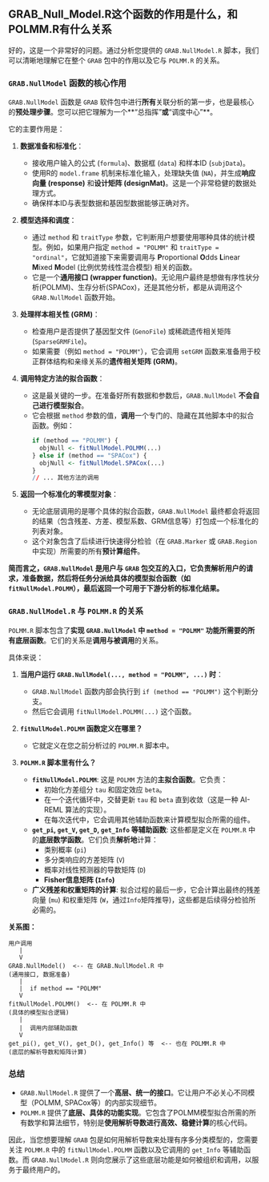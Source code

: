 ## GRAB_Null_Model.R这个函数的作用是什么，和POLMM.R有什么关系

好的，这是一个非常好的问题。通过分析您提供的 `GRAB.NullModel.R` 脚本，我们可以清晰地理解它在整个 `GRAB` 包中的作用以及它与 `POLMM.R` 的关系。

### `GRAB.NullModel` 函数的核心作用

`GRAB.NullModel` 函数是 `GRAB` 软件包中进行**所有**关联分析的第一步，也是最核心的**预处理步骤**。您可以把它理解为一个**“总指挥”**或**“调度中心”**。

它的主要作用是：

1.  **数据准备和标准化**：
    *   接收用户输入的公式 (`formula`)、数据框 (`data`) 和样本ID (`subjData`)。
    *   使用R的 `model.frame` 机制来标准化输入，处理缺失值 (`NA`)，并生成**响应向量 (response)** 和**设计矩阵 (designMat)**。这是一个非常稳健的数据处理方式。
    *   确保样本ID与表型数据和基因型数据能够正确对齐。

2.  **模型选择和调度**：
    *   通过 `method` 和 `traitType` 参数，它判断用户想要使用哪种具体的统计模型。例如，如果用户指定 `method = "POLMM"` 和 `traitType = "ordinal"`，它就知道接下来需要调用与 **P**roportional **O**dds **L**inear **M**ixed **M**odel (比例优势线性混合模型) 相关的函数。
    *   它是一个**通用接口 (wrapper function)**。无论用户最终是想做有序性状分析(POLMM)、生存分析(SPACox)，还是其他分析，都是从调用这个 `GRAB.NullModel` 函数开始。

3.  **处理样本相关性 (GRM)**：
    *   检查用户是否提供了基因型文件 (`GenoFile`) 或稀疏遗传相关矩阵 (`SparseGRMFile`)。
    *   如果需要（例如 `method = "POLMM"`），它会调用 `setGRM` 函数来准备用于校正群体结构和亲缘关系的**遗传相关矩阵 (GRM)**。

4.  **调用特定方法的拟合函数**：
    *   这是最关键的一步。在准备好所有数据和参数后，`GRAB.NullModel` **不会自己进行模型拟合**。
    *   它会根据 `method` 参数的值，**调用**一个专门的、隐藏在其他脚本中的拟合函数。例如：
        ```R
        if (method == "POLMM") {
          objNull <- fitNullModel.POLMM(...) 
        } else if (method == "SPACox") {
          objNull <- fitNullModel.SPACox(...)
        } 
        // ... 其他方法的调用
        ```

5.  **返回一个标准化的零模型对象**：
    *   无论底层调用的是哪个具体的拟合函数，`GRAB.NullModel` 最终都会将返回的结果（包含残差、方差、模型系数、GRM信息等）打包成一个标准化的列表对象。
    *   这个对象包含了后续进行快速得分检验（在 `GRAB.Marker` 或 `GRAB.Region` 中实现）所需要的所有**预计算组件**。

**简而言之，`GRAB.NullModel` 是用户与 `GRAB` 包交互的入口，它负责解析用户的请求，准备数据，然后将任务分派给具体的模型拟合函数（如 `fitNullModel.POLMM`），最后返回一个可用于下游分析的标准化结果。**

### `GRAB.NullModel.R` 与 `POLMM.R` 的关系

`POLMM.R` 脚本包含了**实现 `GRAB.NullModel` 中 `method = "POLMM"` 功能所需要的所有底层函数**。它们的关系是**调用与被调用**的关系。

具体来说：

1.  **当用户运行 `GRAB.NullModel(..., method = "POLMM", ...)` 时**：
    *   `GRAB.NullModel` 函数内部会执行到 `if (method == "POLMM")` 这个判断分支。
    *   然后它会调用 `fitNullModel.POLMM(...)` 这个函数。

2.  **`fitNullModel.POLMM` 函数定义在哪里？**
    *   它就定义在您之前分析过的 `POLMM.R` 脚本中。

3.  **`POLMM.R` 脚本里有什么？**
    *   **`fitNullModel.POLMM`**: 这是 `POLMM` 方法的**主拟合函数**。它负责：
        *   初始化方差组分 `tau` 和固定效应 `beta`。
        *   在一个迭代循环中，交替更新 `tau` 和 `beta` 直到收敛（这是一种 AI-REML 算法的实现）。
        *   在每次迭代中，它会调用其他辅助函数来计算模型拟合所需的组件。
    *   **`get_pi`, `get_V`, `get_D`, `get_Info` 等辅助函数**: 这些都是定义在 `POLMM.R` 中的**底层数学函数**。它们负责**解析地**计算：
        *   类别概率 (`pi`)
        *   多分类响应的方差矩阵 (`V`)
        *   概率对线性预测器的导数矩阵 (`D`)
        *   **Fisher信息矩阵 (`Info`)**
    *   **广义残差和权重矩阵的计算**: 拟合过程的最后一步，它会计算出最终的残差向量 (`mu`) 和权重矩阵 (`W`，通过`Info`矩阵推导)，这些都是后续得分检验所必需的。

**关系图：**

```
用户调用
   |
   V
GRAB.NullModel()  <-- 在 GRAB.NullModel.R 中
(通用接口, 数据准备)
   |
   |  if method == "POLMM"
   V
fitNullModel.POLMM()  <-- 在 POLMM.R 中
(具体的模型拟合逻辑)
   |
   |  调用内部辅助函数
   V
get_pi(), get_V(), get_D(), get_Info() 等  <-- 也在 POLMM.R 中
(底层的解析导数和矩阵计算)
```

### 总结

*   `GRAB.NullModel.R` 提供了一个**高层、统一的接口**。它让用户不必关心不同模型（POLMM, SPACox等）的内部实现细节。
*   `POLMM.R` 提供了**底层、具体的功能实现**。它包含了POLMM模型拟合所需的所有数学和算法细节，特别是**使用解析导数进行高效、稳健计算**的核心代码。

因此，当您想要理解 `GRAB` 包是如何用解析导数来处理有序多分类模型的，您需要关注 `POLMM.R` 中的 `fitNullModel.POLMM` 函数以及它调用的 `get_Info` 等辅助函数。而 `GRAB.NullModel.R` 则向您展示了这些底层功能是如何被组织和调用，以服务于最终用户的。
